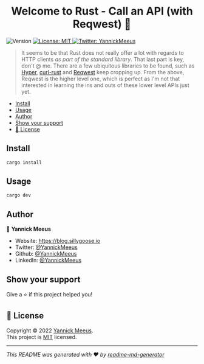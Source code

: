 <h1 align="center">Welcome to Rust - Call an API (with Reqwest) 👋</h1>
<p>
  <img alt="Version" src="https://img.shields.io/badge/version-1.0-blue.svg?cacheSeconds=2592000" />
  <a href="https://en.wikipedia.org/wiki/MIT_License" target="_blank">
    <img alt="License: MIT" src="https://img.shields.io/badge/License-MIT-yellow.svg" />
  </a>
  <a href="https://twitter.com/YannickMeeus" target="_blank">
    <img alt="Twitter: YannickMeeus" src="https://img.shields.io/twitter/follow/YannickMeeus.svg?style=social" />
  </a>
</p>

> It seems to be that Rust does not really offer a lot with regards to HTTP clients
> _as part of the standard library_. That last part is key, don't @ me. There are a few ubiquitous libraries to be found, such as [Hyper](https://crates.io/crates/hyper), [curl-rust](https://crates.io/crates/curl) and [Reqwest](https://crates.io/crates/reqwest) keep cropping up.
> From the above, Reqwest is the higher level one, which is perfect as I'm not that interested in learning the ins and outs of
> these lower level APIs just yet.

- [Install](#install)
- [Usage](#usage)
- [Author](#author)
- [Show your support](#show-your-support)
- [📝 License](#-license)

## Install

```sh
cargo install
```

## Usage

```sh
cargo dev
```

## Author

👤 **Yannick Meeus**

- Website: https://blog.sillygoose.io
- Twitter: [@YannickMeeus](https://twitter.com/YannickMeeus)
- Github: [@YannickMeeus](https://github.com/YannickMeeus)
- LinkedIn: [@YannickMeeus](https://linkedin.com/in/YannickMeeus)

## Show your support

Give a ⭐️ if this project helped you!

## 📝 License

Copyright © 2022 [Yannick Meeus](https://github.com/YannickMeeus).<br />
This project is [MIT](https://en.wikipedia.org/wiki/MIT_License) licensed.

---

_This README was generated with ❤️ by [readme-md-generator](https://github.com/kefranabg/readme-md-generator)_
